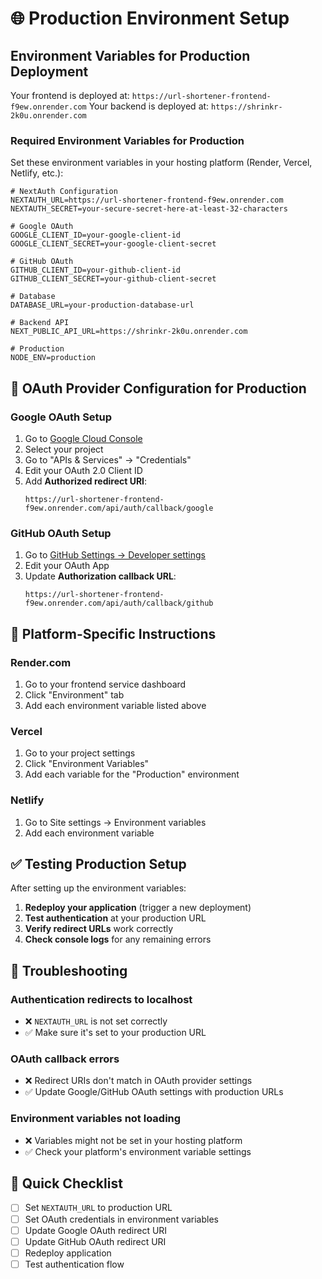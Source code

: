 # 🌐 Production Environment Setup

## Environment Variables for Production Deployment

Your frontend is deployed at: `https://url-shortener-frontend-f9ew.onrender.com`
Your backend is deployed at: `https://shrinkr-2k0u.onrender.com`

### Required Environment Variables for Production

Set these environment variables in your hosting platform (Render, Vercel, Netlify, etc.):

```env
# NextAuth Configuration
NEXTAUTH_URL=https://url-shortener-frontend-f9ew.onrender.com
NEXTAUTH_SECRET=your-secure-secret-here-at-least-32-characters

# Google OAuth
GOOGLE_CLIENT_ID=your-google-client-id
GOOGLE_CLIENT_SECRET=your-google-client-secret

# GitHub OAuth  
GITHUB_CLIENT_ID=your-github-client-id
GITHUB_CLIENT_SECRET=your-github-client-secret

# Database
DATABASE_URL=your-production-database-url

# Backend API
NEXT_PUBLIC_API_URL=https://shrinkr-2k0u.onrender.com

# Production
NODE_ENV=production
```

## 🔐 OAuth Provider Configuration for Production

### Google OAuth Setup
1. Go to [Google Cloud Console](https://console.cloud.google.com/)
2. Select your project
3. Go to "APIs & Services" → "Credentials"
4. Edit your OAuth 2.0 Client ID
5. Add **Authorized redirect URI**: 
   ```
   https://url-shortener-frontend-f9ew.onrender.com/api/auth/callback/google
   ```

### GitHub OAuth Setup
1. Go to [GitHub Settings → Developer settings](https://github.com/settings/developers)
2. Edit your OAuth App
3. Update **Authorization callback URL**: 
   ```
   https://url-shortener-frontend-f9ew.onrender.com/api/auth/callback/github
   ```

## 🚀 Platform-Specific Instructions

### Render.com
1. Go to your frontend service dashboard
2. Click "Environment" tab
3. Add each environment variable listed above

### Vercel
1. Go to your project settings
2. Click "Environment Variables"
3. Add each variable for the "Production" environment

### Netlify
1. Go to Site settings → Environment variables
2. Add each environment variable

## ✅ Testing Production Setup

After setting up the environment variables:

1. **Redeploy your application** (trigger a new deployment)
2. **Test authentication** at your production URL
3. **Verify redirect URLs** work correctly
4. **Check console logs** for any remaining errors

## 🔧 Troubleshooting

### Authentication redirects to localhost
- ❌ `NEXTAUTH_URL` is not set correctly
- ✅ Make sure it's set to your production URL

### OAuth callback errors
- ❌ Redirect URIs don't match in OAuth provider settings
- ✅ Update Google/GitHub OAuth settings with production URLs

### Environment variables not loading
- ❌ Variables might not be set in your hosting platform
- ✅ Check your platform's environment variable settings

## 📝 Quick Checklist

- [ ] Set `NEXTAUTH_URL` to production URL
- [ ] Set OAuth credentials in environment variables
- [ ] Update Google OAuth redirect URI
- [ ] Update GitHub OAuth redirect URI  
- [ ] Redeploy application
- [ ] Test authentication flow 